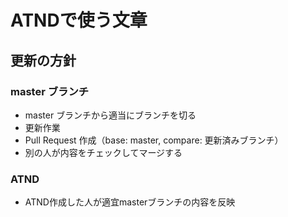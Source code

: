# ATNDで使う文章

## 更新の方針

### master ブランチ

* master ブランチから適当にブランチを切る
* 更新作業
* Pull Request 作成（base: master, compare: 更新済みブランチ）
* 別の人が内容をチェックしてマージする

### ATND

* ATND作成した人が適宜masterブランチの内容を反映

